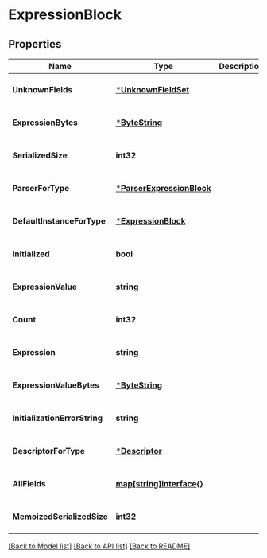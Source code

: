 # ExpressionBlock

## Properties
Name | Type | Description | Notes
------------ | ------------- | ------------- | -------------
**UnknownFields** | [***UnknownFieldSet**](UnknownFieldSet.md) |  | [optional] [default to null]
**ExpressionBytes** | [***ByteString**](ByteString.md) |  | [optional] [default to null]
**SerializedSize** | **int32** |  | [optional] [default to null]
**ParserForType** | [***ParserExpressionBlock**](ParserExpressionBlock.md) |  | [optional] [default to null]
**DefaultInstanceForType** | [***ExpressionBlock**](ExpressionBlock.md) |  | [optional] [default to null]
**Initialized** | **bool** |  | [optional] [default to null]
**ExpressionValue** | **string** |  | [optional] [default to null]
**Count** | **int32** |  | [optional] [default to null]
**Expression** | **string** |  | [optional] [default to null]
**ExpressionValueBytes** | [***ByteString**](ByteString.md) |  | [optional] [default to null]
**InitializationErrorString** | **string** |  | [optional] [default to null]
**DescriptorForType** | [***Descriptor**](Descriptor.md) |  | [optional] [default to null]
**AllFields** | [**map[string]interface{}**](interface{}.md) |  | [optional] [default to null]
**MemoizedSerializedSize** | **int32** |  | [optional] [default to null]

[[Back to Model list]](../README.md#documentation-for-models) [[Back to API list]](../README.md#documentation-for-api-endpoints) [[Back to README]](../README.md)

